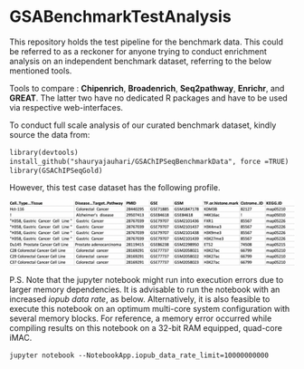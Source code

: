 # GSABenchmarkTestAnalysis

This repository holds the test pipeline for the benchmark data. This could be referred to as a reckoner for anyone trying to conduct enrichment analysis on an independent benchmark dataset, referring to the below mentioned tools.

Tools to compare : **Chipenrich**, **Broadenrich**, **Seq2pathway**, **Enrichr**, and **GREAT**. The latter two have no dedicated R packages and have to be used via respective web-interfaces.

To conduct full scale analysis of our curated benchmark dataset, kindly source the data from:

```
library(devtools)
install_github("shauryajauhari/GSAChIPSeqBenchmarkData", force =TRUE)
library(GSAChIPSeqGold)
```

However, this test case dataset has the following profile.

![test data screenshot](testData.png)

P.S. Note that the jupyter notebook might run into execution errors due to larger memory dependencies. It is advisable to run the notebook with an increased *iopub data rate*, as below. Alternatively, it is also feasible to execute this notebook on an optimum multi-core system configuration with several memory blocks. For reference, a memory error occurred while compiling results on this notebook on a 32-bit RAM equipped, quad-core iMAC.    

```
jupyter notebook --NotebookApp.iopub_data_rate_limit=10000000000
```